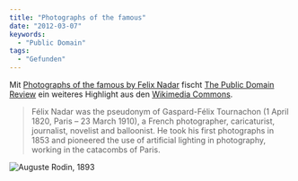 ```yaml
---
title: "Photographs of the famous"
date: "2012-03-07"
keywords:
  - "Public Domain"
tags:
  - "Gefunden"
---
```


Mit [Photographs of the famous by Felix Nadar](http://publicdomainreview.org/2012/03/07/photographs-of-the-famous-by-felix-nadar/) fischt [The Public Domain Review](http://publicdomainreview.org/) ein weiteres Highlight aus den [Wikimedia Commons](http://commons.wikimedia.org/wiki/Nadar).

> Félix Nadar was the pseudonym of Gaspard-Félix Tournachon (1 April 1820, Paris – 23 March 1910), a French photographer, caricaturist, journalist, novelist and balloonist. He took his first photographs in 1853 and pioneered the use of artificial lighting in photography, working in the catacombs of Paris.

![Auguste Rodin, 1893](/img/codecandies/603px-Auguste_Rodin_1893_Nadar.jpeg)
